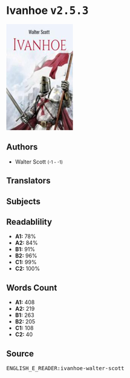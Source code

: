# Ivanhoe <kbd>v2.5.3</kbd>

![](./cover.medium.jpg "")

## Authors


 - Walter Scott <small>(-1 - -1)</small>

## Translators



## Subjects



## Readablility


 - **A1:** 78%
 - **A2:** 84%
 - **B1:** 91%
 - **B2:** 96%
 - **C1:** 99%
 - **C2:** 100%

## Words Count


 - **A1:** 408
 - **A2:** 219
 - **B1:** 263
 - **B2:** 205
 - **C1:** 108
 - **C2:** 40

## Source


<kbd>ENGLISH_E_READER:ivanhoe-walter-scott</kbd>
